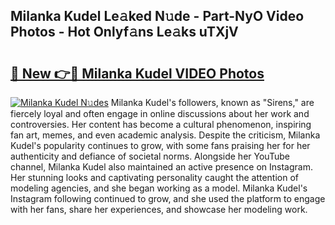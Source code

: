 ## Milanka Kudel Le𝚊ked N𝚞de - Part-NyO Video Photos - Hot Onlyf𝚊ns Le𝚊ks uTXjV

# <h2><a href="http://ac33978.deff.icu/?id=Milanka+Kudel">🔗 New 👉🔴 Milanka Kudel VIDEO Photos</a></h2>

[![Milanka Kudel N𝚞des](https://i.imgur.com/rIISA9y.gif)](http://ac33978.deff.icu/?id=Milanka+Kudel)
Milanka Kudel's followers, known as "Sirens," are fiercely loyal and often engage in online discussions about her work and controversies. Her content has become a cultural phenomenon, inspiring fan art, memes, and even academic analysis. Despite the criticism, Milanka Kudel's popularity continues to grow, with some fans praising her for her authenticity and defiance of societal norms. Alongside her YouTube channel, Milanka Kudel also maintained an active presence on Instagram. Her stunning looks and captivating personality caught the attention of modeling agencies, and she began working as a model. Milanka Kudel's Instagram following continued to grow, and she used the platform to engage with her fans, share her experiences, and showcase her modeling work.
